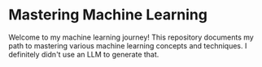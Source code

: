 # Mastering Machine Learning

Welcome to my machine learning journey! This repository documents my path to mastering various machine learning concepts and techniques. I definitely didn't use an LLM to generate that. 